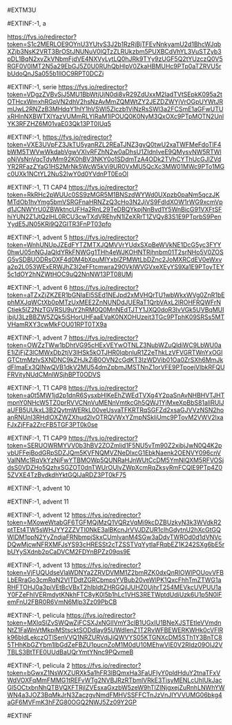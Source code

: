 #EXTM3U

#EXTINF:-1, a

https://fvs.io/redirector?token=S1c2MERLOE9OYnU3YUtyS3J2b1RzRjBjTFEvNnkyamU2d1BhcWJqbXZjb3NsK2VRT3BrOStJNUNuV0lQTzZLRUkzbm5PUXBCdVhYL3VuSTZyb3pDL1BqN2xvZkVNbmFjdVE4NXVyLytLQ0hJRk9TYy9zUGF5Q2tYUzczQ0V5RGF0V0lMT2N5a29EbGJ5Z0U0RUhQbHlpV0ZkaHBMUHc9PTp0aTZRVU5rbUdoQnJSa055b1llOC9RPT0DCZi



#EXTINF:-1, serie
https://fvs.io/redirector?token=VDgzZVBvSjJ5MU1BbWtjUjN0di8vR29ZdUxxM2ladTVtSEpkK095a2tOTHcxWmxhRGpVN2dhV2hsNzAvMmZQMWtZY2JEZDZWYjVrOGpUYWtJRmUwL2RNZzB3MHdqY1hlY1hVSWl5Zlczb1ViNzRsSWl3a2FCSmE1aGFwUTUxRHlnNXBWTXlYazVUMmRLYlRaM1lPOUQ0K0NyM3QxOXc9PTpMOTN2UnlYK3RFZHZ6M01vaE03Qk13PT0IUq5

#EXTINF:-1, 
https://fvs.io/redirector?token=VXE3UVpFZ3JkTU5yanRZL2REaTJNZ3gyQ0twU2xaTWFMeFdoTlF4bWM5TWVwWkdabVgwVXIvRFZhN2w0aDhsU1ZIdnIveE9QMysvNW5RTWloNjVsNnVqcTdyMm92K0hBV3NKY0o1SDdmTzA4ODk2TVhCYThUcGJlZVdYR2RFazZYaG1HS2MrNk5WcW5kVi9UR0VxMU5QcXc3MW01MWc9PTo1MGc0UXk1NCtYL2NuS2lwY0d0YVdnPT0EoOl

#EXTINF:-1, T1 CAP4
https://fvs.io/redirector?token=RkRHc2pWUUc0SS9zMGR5M1BNSzdWYWd0UXpzb0paNm5qczJKMTdOb1hvYmg5bmVSRGFnaHRNZzQ3cHo3N2JjVS9FdldXOW1rWG9xcmVpd1JCNWYrU0ZBWktncUFHa2RnL29TeDBQYkpjNnBvd1Y5WnBicG91VXFtSFhiYUN2Z1JtQzlHL0RCU3cwTXdVREhyN1lZeXRrT1ZVQy83S1E9PTprbS9PenYydE5JN05KRi9QZGlTR3FnPT03pfo

#EXTINF:-1, advent 5
https://fvs.io/redirector?token=WnhUNUpJZEdFYTZMTXJQMVVrYUdxSXpBeWVkNE1DcG5yc3FYY0hwU05nNGJaQldYRkFNWGg1THh4eWJKOHNTRjhnbm01T2srNHo5V0ZOSG5vSDBUODRsOXF4d0M4bXpuMlYxblZPMWtLbDZnc2JoMXRCdEV0eWxva2p2L053WExERWJhZ3I2eFFtcmwra290VklWVGVxeXEyYS9Xa1E9PToyTEY5c1dOY2hNZWtHOC9uQ2NnNW13PT08UMj

#EXTINF:-1, advent 6
https://fvs.io/redirector?token=aTZxZjZKZER1bGNlaEl5SEd1NEJpd2xMVHQrTU1wbWkxWVg0ZnR1bEphMXJqWCtXb0pMTzUxMEE2ZnNUNDdJUERaT1QrbVAxL2lROHFRQWFrNCtiek5IZ2NzTGVRSU9uY2hRM0Q0MnNEdTJTY1JXQ0doR3IvVGk5UVBqMUlibjU3LzBBZW5ZQk5iSHorUHFaaEVaK0NXOHUzeit3TGc9PTphK09SRSs5MTVHamRXY3cwMkFOU01RPT0TX9a


#EXTINF:-1, advent 7
https://fvs.io/redirector?token=OWZzTWw1bDhtVG95cHExVEYwOTNLZ3NubWZuQldiWC9LbWU0aE1iZjFjZ3lCMWxDb2tjV3lHSk5kOTJHR0lqbnluR1Z2eThkLzVFVGRTWnYxOGlGTCtmMzlvSXNDNC9kZHJkZjB0OVN2cGdKT3IzWDVib01Oa0ZrSXh6MmJkdFlmaEx3QlNwQVB1dkV2MU54dmZpbmJMSTNnZ1orVFE9PTpoejVlbkRFQUFRVityNUdCMnlWSjhBPT0ODVS


#EXTINF:-1, T1 CAP8
https://fvs.io/redirector?token=a0t5MW1jd2p1dnR6SysxbHlKeEhZWEdTVXg4Y2paSnAvNHBHVTJHTmpnY0NHcW5TZ0prRVVCNnVuMENnVmtkcGh5QWJ1YjMxeXpBbS81allRUlJaUFB5UUkxL3B2QytmWERkL00veUsvaTFKRTRqSGFZd2xsaGJVVzNSN2hoanRNUnI3RHdlOXZWZXhud2lvOTRQVWxYZmpNSkliUmc9PTovM2VWV2lxaFJxZjFFa2ZrcFB5TGF3PT0k0se


#EXTINF:-1, T1 CAP9
https://fvs.io/redirector?token=SERUOWRMYVV0b3hBV2ZOZmlid1F5NU5vTm90Z2xibjJwN0Q4K2pvbUFFejBodGRpSDZJQm5KVFNQMVZNeDlxcG1EbkNaenk2OENVY096cnVValNMc1RqVkYzNjFwYTBMOWp5QUNRaHJnWUtCcDM5YmNlQXM5RFVOSjdsS0VDZHo5QzhxSGZOT0dnTWUrOUlvZWpXcmRqZksyRmFCQlE9PTp4Z05ZVXE4TzBvdkdhYktGQlJaRDZ3PT0kF75


#EXTINF:-1, advent 10



#EXTINF:-1, advent 11



#EXTINF:-1, advent 12
https://fvs.io/redirector?token=MXoweWtabGF6TGFMQjMzQ1VQRzVqMi9kcDZBUzkyN3k3WVdkR2ptTEt4TW5sWHJYY2ZZVTI0NkE3alBKcnJrVVJDZUR1clhGdytnU2hXcGtGQWlDM1ppN2YyZndjaFRNbmpjSkxCUmlvanM4SGw3aDdvTWROd0d1dVNVcDQwMjcwNFRXMFJsYS93cHRESSt2cTZSSTVqYytIaFRqbEZ1K242SXg6bE5rbUYySXdnb2pCaDVCM2FDYnBPZz09qs9E

#EXTINF:-1, advent 13
https://fvs.io/redirector?token=VjFUQUdseVlaWDNYa2ZRVDVMM1Z2bmRZK0dxQnRIOWlPOUovVFBLbERraGo3cmRqN2VITDdtZGRCbmpsYVBub20veWlPK1QxcFhhTmZTWG1aRHFTOHJ0a3piVEtBcVBxT2hIbldtZHRGQjlJUHZ0UjhrT254MEVkcUVPUU1aY0FZeFhIVERmdytKNkhFTC8yK0l5b1hLc1VHS3RETWptdUdiUzk6U1p5N0lFemFnU2FBR0R6VmN6Mlp3Zz09PbCB


#EXTINF:-1, pelicula
https://fvs.io/redirector?token=MXlqSlZvSWQwZjFCSXJxNGlIVmY3clB1UGxIU1BNeXJSTEtIeVVmdnNtZ1FaWnVtMkpiMStscktSODdlay95UWdIenZ1T2RvWFBEWERKWHk0cVFlRk96bldLekczOTlSenVVQ1NRZURVdjJiQWVYS05KTGNXcDM5STh1Y3BnTC85THhKbGZYbm1IbGdZeFBZU1pucnZoM1M0dU10MEhwVlE0V2RIdz09OlJ2VTBLS3BtTFE0UUdBaUQrYmtYNnc9PQvmeB


#EXTINF:-1, pelicula 2
https://fvs.io/redirector?token=bGwxZ1NsWXZURXk5a1hFR3lBQmxHa3FaUFIyY0pldHduY2tnaTFxVWdVOXFqMmFMMG1tREFvWTg2NVBJRzRTbmlVRkE3TisyMENLcUhIUkJacGl5OCtxbnNhQTBVQXFTRjlZVEsxaGxzbW5zeW9hTlZINjgxejZuRnhLNWhYWWN4a3JOZ3BqMkJrN3ZaczgvNmdFMHVSSFFCTnJzVnJIYVVUMG06bkg4aGF6MVFmK3hFZG80OGQ2NWJ5Zz09Y2GP


#EXTINF




